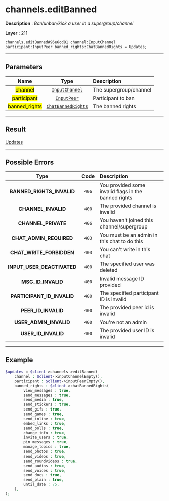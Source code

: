 # channels.editBanned

**Description** : *Ban/unban/kick a user in a supergroup/channel*

**Layer** : 211

```tl
channels.editBanned#96e6cd81 channel:InputChannel participant:InputPeer banned_rights:ChatBannedRights = Updates;
```

---

## Parameters

| Name | Type | Description |
| :---: | :---: | :--- |
| <mark>channel</mark> | [`InputChannel`](type/InputChannel) | The supergroup/channel |
| <mark>participant</mark> | [`InputPeer`](type/InputPeer) | Participant to ban |
| <mark>banned_rights</mark> | [`ChatBannedRights`](type/ChatBannedRights) | The banned rights |

---

## Result

[Updates](type/Updates)

---

## Possible Errors

| Type | Code | Description |
| :---: | :---: | :--- |
| **BANNED_RIGHTS_INVALID** | `406` | You provided some invalid flags in the banned rights |
| **CHANNEL_INVALID** | `400` | The provided channel is invalid |
| **CHANNEL_PRIVATE** | `406` | You haven't joined this channel/supergroup |
| **CHAT_ADMIN_REQUIRED** | `403` | You must be an admin in this chat to do this |
| **CHAT_WRITE_FORBIDDEN** | `403` | You can't write in this chat |
| **INPUT_USER_DEACTIVATED** | `400` | The specified user was deleted |
| **MSG_ID_INVALID** | `400` | Invalid message ID provided |
| **PARTICIPANT_ID_INVALID** | `400` | The specified participant ID is invalid |
| **PEER_ID_INVALID** | `400` | The provided peer id is invalid |
| **USER_ADMIN_INVALID** | `400` | You're not an admin |
| **USER_ID_INVALID** | `400` | The provided user ID is invalid |

---

## Example

```php
$updates = $client->channels->editBanned(
	channel : $client->inputChannelEmpty(),
	participant : $client->inputPeerEmpty(),
	banned_rights : $client->chatBannedRights(
		view_messages : true,
		send_messages : true,
		send_media : true,
		send_stickers : true,
		send_gifs : true,
		send_games : true,
		send_inline : true,
		embed_links : true,
		send_polls : true,
		change_info : true,
		invite_users : true,
		pin_messages : true,
		manage_topics : true,
		send_photos : true,
		send_videos : true,
		send_roundvideos : true,
		send_audios : true,
		send_voices : true,
		send_docs : true,
		send_plain : true,
		until_date : 75,
	),
);
```